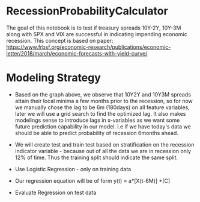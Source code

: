 # RecessionProbabilityCalculator
The goal of this notebook is to test if treasury spreads 10Y-2Y, 10Y-3M along with SPX and VIX are successful in indicating impending economic recession. This concept is based on paper: https://www.frbsf.org/economic-research/publications/economic-letter/2018/march/economic-forecasts-with-yield-curve/

# Modeling Strategy

* Based on the graph above, we observe that 10Y2Y and 10Y3M spreads attain their local minima a few months prior to the recession, so for now we manually chose the lag to be 6m (180days) on all feature variables, later we will use a grid search to find the optimized lag. It also makes modelings sense to introduce lags in x-variables as we want some future prediction capability in our model. i.e if we have today's data we should be able to predict probability of recession 6months ahead. 

* We will create test and train test based on stratification on the recession indicator variable - because out of all the data we are in recession only 12% of time. Thus the training split should indicate the same split. 

* Use Logistic Regression - only on training data

* Our regression equation will be of form y(t) = a*[X(t-6M)] +[C]

* Evaluate Regression on test data
